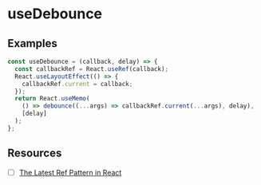 # useDebounce

## Examples

```js
const useDebounce = (callback, delay) => {
  const callbackRef = React.useRef(callback);
  React.useLayoutEffect(() => {
    callbackRef.current = callback;
  });
  return React.useMemo(
    () => debounce((...args) => callbackRef.current(...args), delay),
    [delay]
  );
};
```

## Resources

- [ ] [The Latest Ref Pattern in React](https://epicreact.dev/the-latest-ref-pattern-in-react/)
